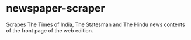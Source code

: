 # newspaper-scraper
Scrapes The Times of India, The Statesman and The Hindu news contents of the front page of the web edition.
